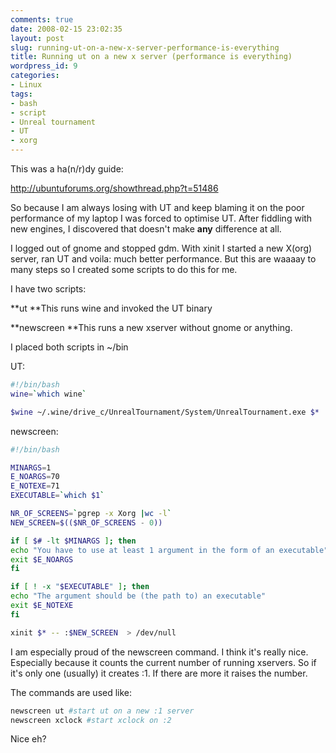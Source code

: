 ```yaml
---
comments: true
date: 2008-02-15 23:02:35
layout: post
slug: running-ut-on-a-new-x-server-performance-is-everything
title: Running ut on a new x server (performance is everything)
wordpress_id: 9
categories:
- Linux
tags:
- bash
- script
- Unreal tournament
- UT
- xorg
---
```


This was a ha(n/r)dy guide:

http://ubuntuforums.org/showthread.php?t=51486

So because I am always losing with UT and keep blaming it on the poor performance of my laptop I was forced to optimise UT. After fiddling with new engines, I discovered that doesn't make **any** difference at all.

I logged out of gnome and stopped gdm. With xinit I started a new X(org) server, ran UT and voila: much better performance. But this are waaaay to many steps so I created some scripts to do this for me.

I have two scripts:

**ut
**This runs wine and invoked the UT binary

**newscreen
**This runs a new xserver without gnome or anything.

I placed both scripts in ~/bin

UT:

``` bash
#!/bin/bash
wine=`which wine`

$wine ~/.wine/drive_c/UnrealTournament/System/UnrealTournament.exe $*
```

newscreen:

``` bash
#!/bin/bash

MINARGS=1
E_NOARGS=70
E_NOTEXE=71
EXECUTABLE=`which $1`

NR_OF_SCREENS=`pgrep -x Xorg |wc -l`
NEW_SCREEN=$(($NR_OF_SCREENS - 0))

if [ $# -lt $MINARGS ]; then
echo "You have to use at least 1 argument in the form of an executable"
exit $E_NOARGS
fi

if [ ! -x "$EXECUTABLE" ]; then
echo "The argument should be (the path to) an executable"
exit $E_NOTEXE
fi

xinit $* -- :$NEW_SCREEN  > /dev/null
```

I am especially proud of the newscreen command. I think it's really nice. Especially because it counts the current number of running xservers. So if it's only one (usually) it creates :1. If there are more it raises the number.

The commands are used like:

``` bash
newscreen ut #start ut on a new :1 server
newscreen xclock #start xclock on :2
```

Nice eh?
